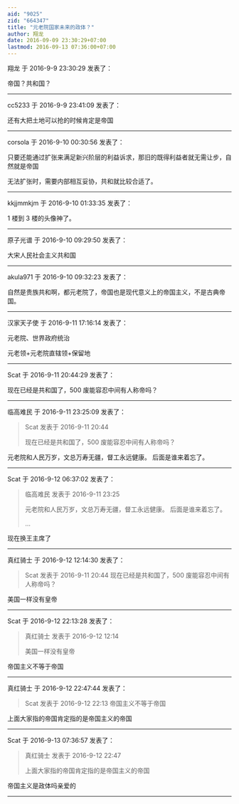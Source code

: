 ```yaml
---
aid: "9025"
zid: "664347"
title: "元老院国家未来的政体？"
author: 翔龙
date: 2016-09-09 23:30:29+07:00
lastmod: 2016-09-13 07:36:00+07:00
---
```


翔龙 于 2016-9-9 23:30:29 发表了：

帝国？共和国？

---

cc5233 于 2016-9-9 23:41:09 发表了：

还有大把土地可以抢的时候肯定是帝国

---

corsola 于 2016-9-10 00:30:56 发表了：

只要还能通过扩张来满足新兴阶层的利益诉求，那旧的既得利益者就无需让步，自然就是帝国

无法扩张时，需要内部相互妥协，共和就比较合适了。

---

kkjjmmkjm 于 2016-9-10 01:33:35 发表了：

1 楼到 3 楼的头像神了。

---

原子光谱 于 2016-9-10 09:29:50 发表了：

大宋人民社会主义共和国

---

akula971 于 2016-9-10 09:32:23 发表了：

自然是贵族共和啊，都元老院了，帝国也是现代意义上的帝国主义，不是古典帝国。

---

汉家天子使 于 2016-9-11 17:16:14 发表了：

元老院、世界政府统治

元老领+元老院直辖领+保留地

---

Scat 于 2016-9-11 20:44:29 发表了：

现在已经是共和国了，500 废能容忍中间有人称帝吗？

---

临高难民 于 2016-9-11 23:25:09 发表了：

> Scat 发表于 2016-9-11 20:44
>
> 现在已经是共和国了，500 废能容忍中间有人称帝吗？

元老院和人民万岁，文总万寿无疆，督工永远健康。 后面是谁来着忘了。

---

Scat 于 2016-9-12 06:37:02 发表了：

> 临高难民 发表于 2016-9-11 23:25
>
> 元老院和人民万岁，文总万寿无疆，督工永远健康。 后面是谁来着忘了。
>
> ...

现在换王主席了

---

真红骑士 于 2016-9-12 12:14:30 发表了：

> Scat 发表于 2016-9-11 20:44 现在已经是共和国了，500 废能容忍中间有人称帝吗？

美国一样没有皇帝

---

Scat 于 2016-9-12 22:13:28 发表了：

> 真红骑士 发表于 2016-9-12 12:14
>
> 美国一样没有皇帝

帝国主义不等于帝国

---

真红骑士 于 2016-9-12 22:47:44 发表了：

> Scat 发表于 2016-9-12 22:13 帝国主义不等于帝国

上面大家指的帝国肯定指的是帝国主义的帝国

---

Scat 于 2016-9-13 07:36:57 发表了：

> 真红骑士 发表于 2016-9-12 22:47
>
> 上面大家指的帝国肯定指的是帝国主义的帝国

帝国主义是政体吗亲爱的

---
